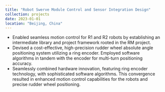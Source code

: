 ```yaml
---
title: "Robot Swerve Module Control and Sensor Integration Design"
collection: projects
date: 2023-01-01
location: "Beijing, China"
---
```

* Enabled seamless motion control for R1 and R2 robots by establishing an intermediate library and project framework rooted in the RM project.
* Devised a cost-effective, high-precision rudder wheel absolute angle positioning system utilizing a ring encoder. Employed software algorithms in tandem with the encoder for multi-turn positioning accuracy.
* Seamlessly combined hardware innovation, featuring ring encoder technology, with sophisticated software algorithms. This convergence resulted in enhanced motion control capabilities for the robots and precise rudder wheel positioning.

